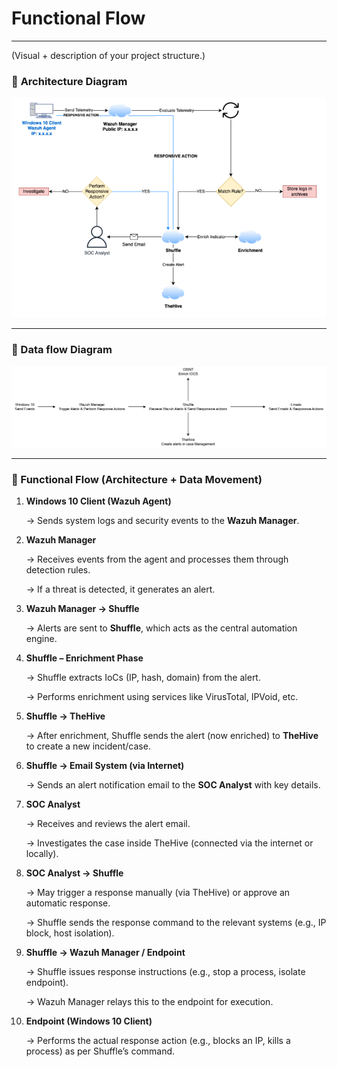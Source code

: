 # Functional Flow

---

(Visual + description of your project structure.)

### 🧱 **Architecture Diagram**

![AutoSOC.png](media/Functional%20Flow%201d17b769b25a80f6a047f28cf18de23e/AutoSOC.png)

---

### 🔁 Data flow Diagram

![Basic Data Flow.png](media/Functional%20Flow%201d17b769b25a80f6a047f28cf18de23e/Basic_Data_Flow.png)

---

### 🧩 Functional Flow (Architecture + Data Movement)

1. **Windows 10 Client (Wazuh Agent)**
    
    → Sends system logs and security events to the **Wazuh Manager**.
    
2. **Wazuh Manager**
    
    → Receives events from the agent and processes them through detection rules.
    
    → If a threat is detected, it generates an alert.
    
3. **Wazuh Manager → Shuffle**
    
    → Alerts are sent to **Shuffle**, which acts as the central automation engine.
    
4. **Shuffle – Enrichment Phase**
    
    → Shuffle extracts IoCs (IP, hash, domain) from the alert.
    
    → Performs enrichment using services like VirusTotal, IPVoid, etc.
    
5. **Shuffle → TheHive**
    
    → After enrichment, Shuffle sends the alert (now enriched) to **TheHive** to create a new incident/case.
    
6. **Shuffle → Email System (via Internet)**
    
    → Sends an alert notification email to the **SOC Analyst** with key details.
    
7. **SOC Analyst**
    
    → Receives and reviews the alert email.
    
    → Investigates the case inside TheHive (connected via the internet or locally).
    
8. **SOC Analyst → Shuffle**
    
    → May trigger a response manually (via TheHive) or approve an automatic response.
    
    → Shuffle sends the response command to the relevant systems (e.g., IP block, host isolation).
    
9. **Shuffle → Wazuh Manager / Endpoint**
    
    → Shuffle issues response instructions (e.g., stop a process, isolate endpoint).
    
    → Wazuh Manager relays this to the endpoint for execution.
    
10. **Endpoint (Windows 10 Client)**
    
    → Performs the actual response action (e.g., blocks an IP, kills a process) as per Shuffle’s command.